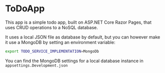 # ToDoApp

This app is a simple todo app, built on ASP.NET Core Razor Pages, that uses CRUD operations to a NoSQL database.

It uses a local JSON file as database by default, but you can however make it use a MongoDB by setting an environment variable:

```bash
export TODO_SERVICE_IMPLEMENTATION=MongoDb
```

You can find the MongoDB settings for a local database instance in `appsettings.Development.json`
